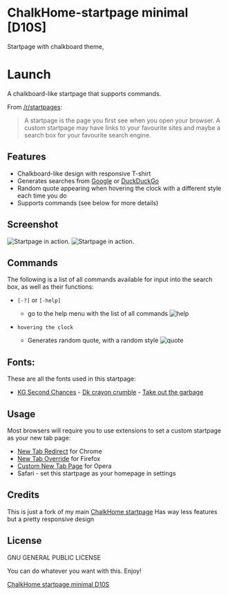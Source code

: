 # ChalkHome-startpage minimal [D10S]

Startpage with chalkboard theme, 


# Launch

A chalkboard-like startpage that supports commands.

From [/r/startpages](https://www.reddit.com/r/startpages):

> A startpage is the page you first see when you open your browser. A custom startpage may have links to your favourite sites and maybe a search box for your favourite search engine.

## Features

- Chalkboard-like design with responsive T-shirt
- Generates searches from [Google](https://google.com/) or  [DuckDuckGo](https://duckduckgo.com/)
- Random quote appearing when hovering the clock with a different style each time you do
- Supports commands (see below for more details)


## Screenshot

![Startpage in action.](http://i.imgur.com/5nYFgcZ.png)
![Startpage in action.](http://imgur.com/MgtwhCt.png)

## Commands

The following is a list of all commands available for input into the search box, as well as their functions:

- `[-?]` or `[-help]`
  - go to the help menu with the list of all commands
    ![help](http://imgur.com/0XfFvzS.png)


- `hovering the clock`
  - Generates random quote, with a random style
    ![quote](http://imgur.com/nyY7Xbi.png)



## Fonts:
These are all the fonts used in this startpage:
* [KG Second Chances] - [Dk crayon crumble] - [Take out the garbage]

## Usage

Most browsers will require you to use extensions to set a custom startpage as your new tab page:

- [New Tab Redirect](https://chrome.google.com/webstore/detail/new-tab-redirect/icpgjfneehieebagbmdbhnlpiopdcmna) for Chrome
- [New Tab Override](https://addons.mozilla.org/en-US/firefox/addon/new-tab-override/) for Firefox
- [Custom New Tab Page](https://addons.opera.com/en/extensions/details/custom-new-tab-page/) for Opera
- Safari - set this startpage as your homepage in settings

## Credits

This is just a fork of my main [ChalkHome startpage](https://redd.it/5oqz0b)
Has way less features but a pretty responsive design

## License

GNU GENERAL PUBLIC LICENSE

You can do whatever you want with this. Enjoy!

[ChalkHome startpage minimal D10S](https://redd.it/5oqz0b)



 [KG Second Chances]: <http://www.dafont.com/it/kg-second-chances.font>
 [Dk crayon crumble]: <http://www.dafont.com/it/dk-crayon-crumble.font>
 [Take out the garbage]: <http://www.dafont.com/it/take-out-the-garbage.font>
